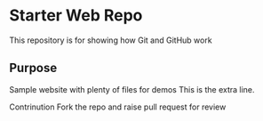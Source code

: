 # Starter Web Repo

This repository is for showing how Git and GitHub work

## Purpose

Sample website with plenty of files for demos
This is the extra line.

Contrinution Fork the repo and raise pull request for review
